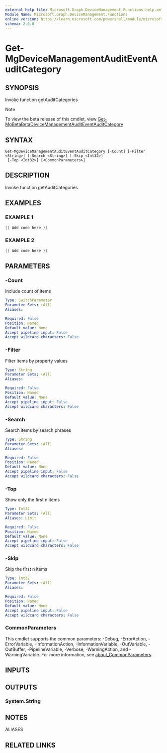 ```yaml
---
external help file: Microsoft.Graph.DeviceManagement.Functions-help.xml
Module Name: Microsoft.Graph.DeviceManagement.Functions
online version: https://learn.microsoft.com/powershell/module/microsoft.graph.devicemanagement.functions/get-mgdevicemanagementauditeventauditcategory
schema: 2.0.0
---
```


# Get-MgDeviceManagementAuditEventAuditCategory

## SYNOPSIS
Invoke function getAuditCategories

> [!NOTE]
> To view the beta release of this cmdlet, view [Get-MgBetaBetaDeviceManagementAuditEventAuditCategory](/powershell/module/Microsoft.Graph.Beta.DeviceManagement.Functions/Get-MgBetaDeviceManagementAuditEventAuditCategory?view=graph-powershell-beta)

## SYNTAX

```
Get-MgDeviceManagementAuditEventAuditCategory [-Count] [-Filter <String>] [-Search <String>] [-Skip <Int32>]
 [-Top <Int32>] [<CommonParameters>]
```

## DESCRIPTION
Invoke function getAuditCategories

## EXAMPLES

### EXAMPLE 1
```powershell
{{ Add code here }}
```

### EXAMPLE 2
```powershell
{{ Add code here }}
```

## PARAMETERS

### -Count
Include count of items

```yaml
Type: SwitchParameter
Parameter Sets: (All)
Aliases:

Required: False
Position: Named
Default value: None
Accept pipeline input: False
Accept wildcard characters: False
```

### -Filter
Filter items by property values

```yaml
Type: String
Parameter Sets: (All)
Aliases:

Required: False
Position: Named
Default value: None
Accept pipeline input: False
Accept wildcard characters: False
```

### -Search
Search items by search phrases

```yaml
Type: String
Parameter Sets: (All)
Aliases:

Required: False
Position: Named
Default value: None
Accept pipeline input: False
Accept wildcard characters: False
```

### -Top
Show only the first n items

```yaml
Type: Int32
Parameter Sets: (All)
Aliases: Limit

Required: False
Position: Named
Default value: None
Accept pipeline input: False
Accept wildcard characters: False
```

### -Skip
Skip the first n items

```yaml
Type: Int32
Parameter Sets: (All)
Aliases:

Required: False
Position: Named
Default value: None
Accept pipeline input: False
Accept wildcard characters: False
```

### CommonParameters
This cmdlet supports the common parameters: -Debug, -ErrorAction, -ErrorVariable, -InformationAction, -InformationVariable, -OutVariable, -OutBuffer, -PipelineVariable, -Verbose, -WarningAction, and -WarningVariable. For more information, see [about_CommonParameters](http://go.microsoft.com/fwlink/?LinkID=113216).

## INPUTS

## OUTPUTS

### System.String
## NOTES

ALIASES

## RELATED LINKS
